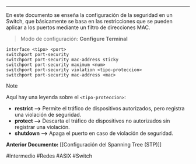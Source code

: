 ___
En este documento se enseña la configuración de la seguridad en un Switch, que básicamente se basa en las restricciones que se pueden aplicar a los puertos mediante un filtro de direcciones MAC.

> Modo de configuración: **Configure Terminal**

```
interface <tipo> <port>
switchport port-security
switchport port-security mac-address sticky
switchport port-security maximum <num>
switchport port-security violation <tipo-proteccion>
switchport port-security mac-address <mac>
```

> [!NOTE]
> Aquí hay una leyenda sobre el `<tipo-proteccion>`:
> - **restrict -->** Permite el tráfico de dispositivos autorizados, pero registra una violación de seguridad.
> - **protect -->** Descarta el tráfico de dispositivos no autorizados sin registrar una violación.
> - **shutdown -->** Apaga el puerto en caso de violación de seguridad.

**Anterior Documento:**  [[Configuración del Spanning Tree (STP)]]

#Intermedio #Redes #ASIX #Switch